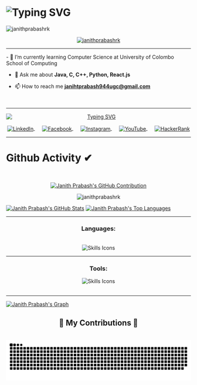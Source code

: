 <h1 href="https://git.io/typing-svg"><img src="https://readme-typing-svg.demolab.com?font=Montserrat&weight=800&size=40&pause=1000&color=22F700&center=true&vCenter=true&multiline=true&random=false&width=1000&height=200&lines=Hi+%F0%9F%91%8B%2C+I'm+R.K.+Janith+Prabash+Kashmira;From+Matara%2C+Sri+Lanka;(UG)+University+of+Colombo+School+Of+;Computing" alt="Typing SVG" /></h1>

<p align="left"> 
  <img src="https://komarev.com/ghpvc/?username=janithprabashrk&label=Profile%20views&color=0e75b6&style=flat" alt="janithprabashrk" /> 
</p>

<p align="center"> 
  <a href="https://github.com/ryo-ma/github-profile-trophy">
    <img src="https://github-profile-trophy.vercel.app/?username=janithprabashrk&theme=algolia" alt="janithprabashrk" />
  </a> 
</p>
<hr/>
- 🌱 I’m currently learning Computer Science at University of Colombo School of Computing

- 💬 Ask me about **Java, C, C++, Python, React.js**

- 📫 How to reach me **janihtprabash944ugc@gmail.com**
<br>
<hr/>
<a href="https://git.io/typing-svg" style="display: block; text-align: center;">
  <img src="https://readme-typing-svg.demolab.com?font=Playwrite+FR+Moderne&size=30&pause=1000&center=true&vCenter=true&random=false&width=435&height=100&lines=Connect+with+me%3A" alt="Typing SVG" style="display: block; margin: auto;">
</a>

<p align="center">
  <a href="https://www.linkedin.com/in/janith-prabash-kashmira-r-k-186748284/" target="blank">
    <img align="center" src="https://raw.githubusercontent.com/rahuldkjain/github-profile-readme-generator/master/src/images/icons/Social/linked-in-alt.svg" alt="LinkedIn" height="50" width="50" />
  </a>    
  <a href="https://www.facebook.com/profile.php?id=61553903355509" target="blank">
    <img align="center" src="https://raw.githubusercontent.com/rahuldkjain/github-profile-readme-generator/master/src/images/icons/Social/facebook.svg" alt="Facebook" height="50" width="50" />
  </a>    
  <a href="https://instagram.com/_janith_djk_" target="blank">
    <img align="center" src="https://raw.githubusercontent.com/rahuldkjain/github-profile-readme-generator/master/src/images/icons/Social/instagram.svg" alt="Instagram" height="50" width="50" />
  </a>    
  <a href="https://www.youtube.com/c/djk-studios" target="blank">
    <img align="center" src=https://raw.githubusercontent.com/rahuldkjain/github-profile-readme-generator/master/src/images/icons/Social/youtube.svg alt="YouTube" height="50" width="50" />
  </a>    
  <a href="https://www.hackerrank.com/janithprabash941" target="blank">
    <img align="center" src=https://raw.githubusercontent.com/rahuldkjain/github-profile-readme-generator/master/src/images/icons/Social/hackerrank.svg alt="HackerRank" height="50" width="50" />
  </a>
</p>
<hr>
<h1 allign = "center">Github Activity ✔</h1>
<br>
<p align="center">
  <a href="https://github.com/janithprabashrk">
    <img src="https://github-profile-summary-cards.vercel.app/api/cards/profile-details?username=janithprabashrk&theme=radical" alt="Janith Prabash's GitHub Contribution"/>
  </a>
  <p align="center"><img width="45%" src="https://github-readme-streak-stats.herokuapp.com/?user=janithprabashrk&theme=gotham&show_icons=true" alt="janithprabashrk"/></p>

</p>
<a> 
    <a href="https://github.com/janithprabashrk"><img alt="Janith Prabash's GitHub Stats" src="https://denvercoder1-github-readme-stats.vercel.app/api?username=janithprabashrk&show_icons=true&count_private=true&theme=react&border_color=7F3FBF&bg_color=0D1117&title_color=F85D7F&icon_color=F8D866" height="192px" width="49.5%"/></a>
    <a href="https://github.com/janithprabashrk"><img alt="Janith Prabash's Top Languages" src="https://denvercoder1-github-readme-stats.vercel.app/api/top-langs/?username=janithprabashrk&langs_count=8&layout=compact&theme=react&border_color=7F3FBF&bg_color=0D1117&title_color=F85D7F&icon_color=F8D866" height="192px" width="49.5%"/></a>
    <br/>
</a>
<hr/>

<h3 align="center">Languages:</h3> <br>
<div align="center">
    <img src="https://skillicons.dev/icons?i=nodejs,python,javascript,typescript,express,firebase,mongodb,c,java,mysql,cpp,nodejs,mysql,php,scala,flutter" alt="Skills Icons">

</div>
<hr/>
<h3 align="center">Tools:</h3>
<div align="center">
<img src="https://skillicons.dev/icons?i=react,bootstrap,mui,html,css,vscode,github,figma,tailwind,git,r,photoshop,aftereffects" alt="Skills Icons">
</div>
<br>
<hr>

<a>
    <a href="https://github.com/janithprabashrk">
        <img alt="Janith Prabash's Graph" src="https://github-readme-activity-graph.vercel.app/graph?username=janithprabashrk&custom_title=Janith%20Prabash's%20GitHub%20Activity%20Graph&bg_color=0D1117&color=7F3FBF&line=7F3FBF&point=7F3FBF&area_color=FFFFFF&title_color=FFFFFF&area=true" />
    </a>
</a>

<br>
<div align="center">
  <h2>🐍 My Contributions 🐍</h2>
  <br>
  <img alt="Snake eating my contributions for breakfast🧉" src="https://raw.githubusercontent.com/milaabl/milaabl-readme/preview/github-contribution-grid-snake.svg" />
  
  <br/><br/><br/>
</div> 
